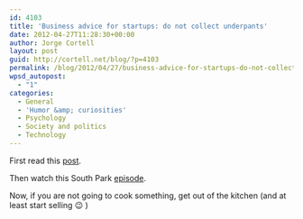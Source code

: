 ```yaml
---
id: 4103
title: 'Business advice for startups: do not collect underpants'
date: 2012-04-27T11:28:30+00:00
author: Jorge Cortell
layout: post
guid: http://cortell.net/blog/?p=4103
permalink: /blog/2012/04/27/business-advice-for-startups-do-not-collect-underpants/
wpsd_autopost:
  - "1"
categories:
  - General
  - 'Humor &amp; curiosities'
  - Psychology
  - Society and politics
  - Technology
---
```

First read this <a title="http://nerdfitness.com/blog/2012/04/05/underpants-gnomes/" href="http://nerdfitness.com/blog/2012/04/05/underpants-gnomes/" target="_blank">post</a>.

Then watch this South Park <a title="http://www.southparkstudios.com/full-episodes/s02e17-gnomes" href="http://www.southparkstudios.com/full-episodes/s02e17-gnomes" target="_blank">episode</a>.

Now, if you are not going to cook something, get out of the kitchen (and at least start selling 😉 )